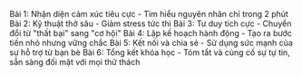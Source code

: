 Bài 1: Nhận diện cảm xúc tiêu cực - Tìm hiểu nguyên nhân chỉ trong 2 phút
Bài 2: Kỹ thuật thở sâu - Giảm stress tức thì
Bài 3: Tư duy tích cực - Chuyển đổi từ "thất bại" sang "cơ hội"
Bài 4: Lập kế hoạch hành động - Tạo ra bước tiến nhỏ nhưng vững chắc
Bài 5: Kết nối và chia sẻ - Sử dụng sức mạnh của sự hỗ trợ từ bạn bè
Bài 6: Tổng kết khóa học - Tóm tắt và củng cố sự tự tin, sẵn sàng đối mặt với mọi thử thách